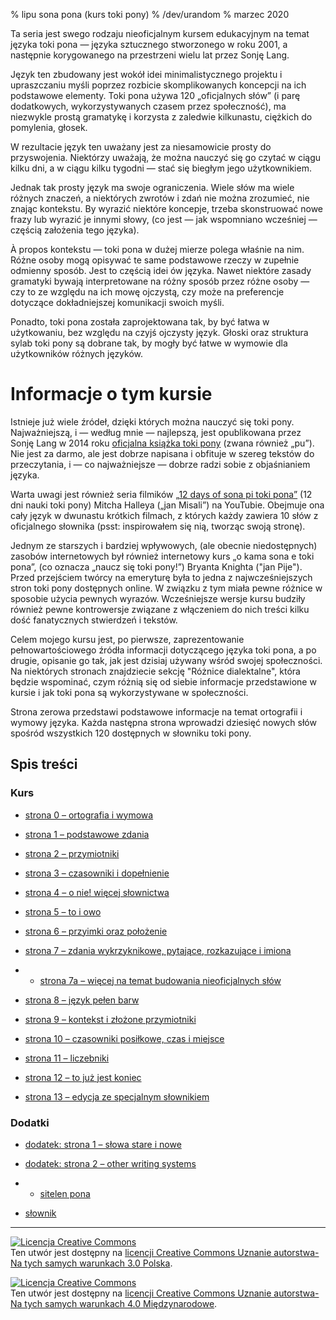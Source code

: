% lipu sona pona (kurs toki pony)
% /dev/urandom
% marzec 2020

Ta seria jest swego rodzaju nieoficjalnym kursem edukacyjnym na temat języka toki pona —
języka sztucznego stworzonego w roku 2001, a następnie korygowanego na przestrzeni
wielu lat przez Sonję Lang.

Język ten zbudowany jest wokół idei minimalistycznego projektu i upraszczaniu myśli 
poprzez rozbicie skomplikowanych koncepcji na ich podstawowe elementy.
Toki pona używa 120 „oficjalnych słów” (i parę dodatkowych, wykorzystywanych czasem 
przez społeczność), ma niezwykle prostą gramatykę i korzysta z zaledwie kilkunastu,
ciężkich do pomylenia, głosek.

W rezultacie język ten uważany jest za niesamowicie prosty do przyswojenia. Niektórzy
uważają, że można nauczyć się go czytać w ciągu kilku dni, a w ciągu kilku tygodni —
stać się biegłym jego użytkownikiem.

Jednak tak prosty język ma swoje ograniczenia. Wiele słów ma wiele różnych znaczeń,
a niektórych zwrotów i zdań nie można zrozumieć, nie znając kontekstu. By wyrazić
niektóre koncepje, trzeba skonstruować nowe frazy lub wyrazić je innymi słowy,
(co jest — jak wspomniano wcześniej — częścią założenia tego języka).

À propos kontekstu — toki pona w dużej mierze polega właśnie na nim.
Różne osoby mogą opisywać te same podstawowe rzeczy w zupełnie odmienny sposób.
Jest to częścią idei ów języka. Nawet niektóre zasady gramatyki bywają interpretowane
na różny sposób przez różne osoby — czy to ze względu na ich mowę ojczystą, czy może
na preferencje dotyczące dokładniejszej komunikacji swoich myśli.

Ponadto, toki pona została zaprojektowana tak, by być łatwa w użytkowaniu, bez względu
na czyjś ojczysty język. Głoski oraz struktura sylab toki pony są dobrane tak,
by mogły być łatwe w wymowie dla użytkowników różnych języków.

# Informacje o tym kursie

Istnieje już wiele źródeł, dzięki których można nauczyć się toki pony. Najważniejszą,
i — według mnie — najlepszą, jest opublikowana przez Sonję Lang w 2014 roku 
[oficjalna książka toki pony](https://tokipona.org/) (zwana również „pu”).
Nie jest za darmo, ale jest dobrze napisana i obfituje w szereg tekstów
do przeczytania, i — co najważniejsze — dobrze radzi sobie z objaśnianiem języka.

Warta uwagi jest również seria filmików [„12 days of sona pi toki pona”](https://www.youtube.com/watch?v=4L-dvvng4Zc)
(12 dni nauki toki pony) Mitcha Halleya („jan Misali”) na YouTubie. Obejmuje ona cały język w
dwunastu krótkich filmach, z których każdy zawiera 10 słów z oficjalnego słownika
(psst: inspirowałem się nią, tworząc swoją stronę).

Jednym ze starszych i bardziej wpływowych, (ale obecnie niedostępnych)
zasobów internetowych był również internetowy kurs „o kama sona e toki pona”,
(co oznacza „naucz się toki pony!”) Bryanta Knighta ("jan Pije").
Przed przejściem twórcy na emeryturę była to jedna z najwcześniejszych stron
toki pony dostępnych online. W związku z tym miała pewne różnice w sposobie użycia
pewnych wyrazów. Wcześniejsze wersje kursu budziły również pewne kontrowersje
związane z włączeniem do nich treści kilku dość fanatycznych stwierdzeń i tekstów.

Celem mojego kursu jest, po pierwsze, zaprezentowanie pełnowartościowego źródła informacji
dotyczącego języka toki pona, a po drugie, opisanie go tak, jak jest dzisiaj używany
wśród swojej społeczności. Na niektórych stronach znajdziecie sekcję
"Różnice dialektalne", która będzie wspominać, czym różnią się od siebie informacje
przedstawione w kursie i jak toki pona są wykorzystywane w społeczności.

Strona zerowa przedstawi podstawowe informacje na temat ortografii i wymowy języka.
Każda następna strona wprowadzi dziesięć nowych słów spośród wszystkich 120 dostępnych
w słowniku toki pony.

## Spis treści

### Kurs

* [strona 0 – ortografia i wymowa](pl_0.html)

* [strona 1 – podstawowe zdania](pl_1.html)

* [strona 2 – przymiotniki](pl_2.html)

* [strona 3 – czasowniki i dopełnienie](pl_3.html)

* [strona 4 – o nie! więcej słownictwa](pl_4.html)

* [strona 5 – to i owo](pl_5.html)

* [strona 6 – przyimki oraz położenie](pl_6.html)

* [strona 7 – zdania wykrzyknikowe, pytające, rozkazujące i imiona](pl_7.html)

* * [strona 7a – więcej na temat budowania nieoficjalnych słów](pl_7a.html)

* [strona 8 – język pełen barw](pl_8.html)

* [strona 9 – kontekst i złożone przymiotniki](pl_9.html)

* [strona 10 – czasowniki posiłkowe, czas i miejsce](pl_10.html)

* [strona 11 – liczebniki](pl_11.html)

* [strona 12 – to już jest koniec](pl_12.html)

* [strona 13 – edycja ze specjalnym słownikiem](pl_13.html)

### Dodatki

* [dodatek: strona 1 – słowa stare i nowe](pl_x1.html)

* [dodatek: strona 2 – other writing systems](pl_x2.html)
* * [sitelen pona](pl_sitelen_pona.html)

* [słownik](pl_dictionary.html)

---

<a rel="license" href="http://creativecommons.org/licenses/by-sa/3.0/pl/"><img
alt="Licencja Creative Commons" style="border-width:0"
src="https://i.creativecommons.org/l/by-sa/3.0/pl/88x31.png" /></a><br />Ten
utwór jest dostępny na <a rel="license"
href="http://creativecommons.org/licenses/by-sa/3.0/pl/">licencji Creative
Commons Uznanie autorstwa-Na tych samych warunkach 3.0 Polska</a>.

<a rel="license" href="http://creativecommons.org/licenses/by-sa/4.0/"><img
alt="Licencja Creative Commons" style="border-width:0"
src="https://i.creativecommons.org/l/by-sa/4.0/88x31.png" /></a><br />Ten utwór
jest dostępny na <a rel="license"
href="http://creativecommons.org/licenses/by-sa/4.0/">licencji Creative Commons
Uznanie autorstwa-Na tych samych warunkach 4.0 Międzynarodowe</a>.
